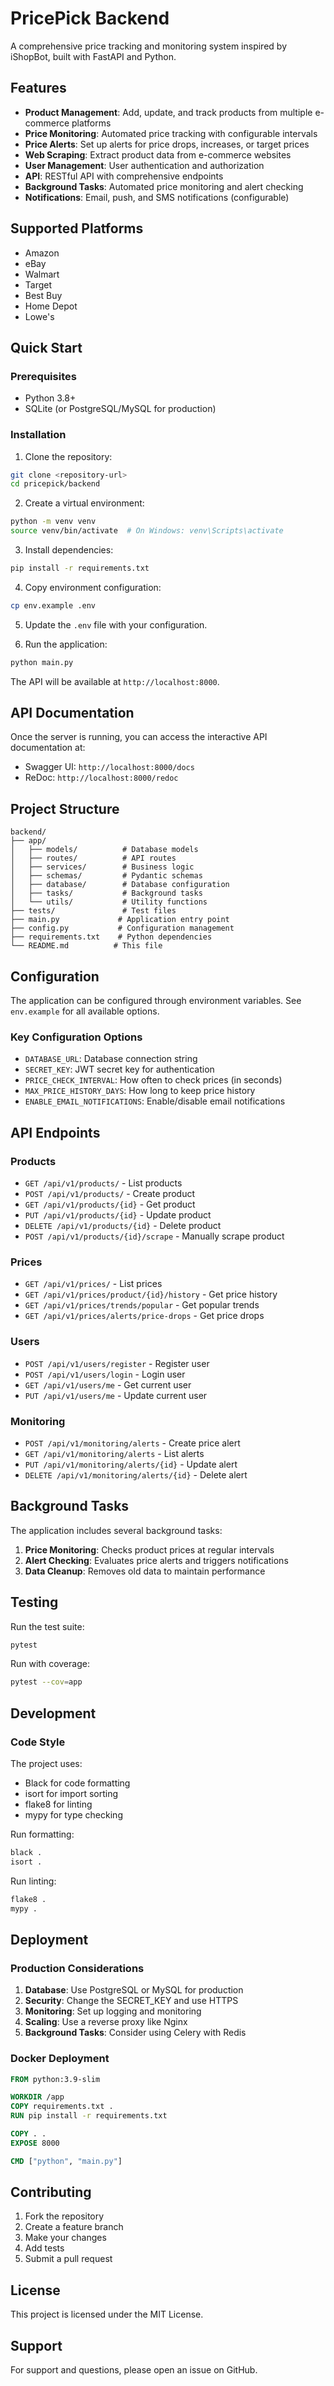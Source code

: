 # PricePick Backend

A comprehensive price tracking and monitoring system inspired by iShopBot, built with FastAPI and Python.

## Features

- **Product Management**: Add, update, and track products from multiple e-commerce platforms
- **Price Monitoring**: Automated price tracking with configurable intervals
- **Price Alerts**: Set up alerts for price drops, increases, or target prices
- **Web Scraping**: Extract product data from e-commerce websites
- **User Management**: User authentication and authorization
- **API**: RESTful API with comprehensive endpoints
- **Background Tasks**: Automated price monitoring and alert checking
- **Notifications**: Email, push, and SMS notifications (configurable)

## Supported Platforms

- Amazon
- eBay
- Walmart
- Target
- Best Buy
- Home Depot
- Lowe's

## Quick Start

### Prerequisites

- Python 3.8+
- SQLite (or PostgreSQL/MySQL for production)

### Installation

1. Clone the repository:
```bash
git clone <repository-url>
cd pricepick/backend
```

2. Create a virtual environment:
```bash
python -m venv venv
source venv/bin/activate  # On Windows: venv\Scripts\activate
```

3. Install dependencies:
```bash
pip install -r requirements.txt
```

4. Copy environment configuration:
```bash
cp env.example .env
```

5. Update the `.env` file with your configuration.

6. Run the application:
```bash
python main.py
```

The API will be available at `http://localhost:8000`.

## API Documentation

Once the server is running, you can access the interactive API documentation at:
- Swagger UI: `http://localhost:8000/docs`
- ReDoc: `http://localhost:8000/redoc`

## Project Structure

```
backend/
├── app/
│   ├── models/          # Database models
│   ├── routes/          # API routes
│   ├── services/        # Business logic
│   ├── schemas/         # Pydantic schemas
│   ├── database/        # Database configuration
│   ├── tasks/           # Background tasks
│   └── utils/           # Utility functions
├── tests/               # Test files
├── main.py             # Application entry point
├── config.py           # Configuration management
├── requirements.txt    # Python dependencies
└── README.md          # This file
```

## Configuration

The application can be configured through environment variables. See `env.example` for all available options.

### Key Configuration Options

- `DATABASE_URL`: Database connection string
- `SECRET_KEY`: JWT secret key for authentication
- `PRICE_CHECK_INTERVAL`: How often to check prices (in seconds)
- `MAX_PRICE_HISTORY_DAYS`: How long to keep price history
- `ENABLE_EMAIL_NOTIFICATIONS`: Enable/disable email notifications

## API Endpoints

### Products
- `GET /api/v1/products/` - List products
- `POST /api/v1/products/` - Create product
- `GET /api/v1/products/{id}` - Get product
- `PUT /api/v1/products/{id}` - Update product
- `DELETE /api/v1/products/{id}` - Delete product
- `POST /api/v1/products/{id}/scrape` - Manually scrape product

### Prices
- `GET /api/v1/prices/` - List prices
- `GET /api/v1/prices/product/{id}/history` - Get price history
- `GET /api/v1/prices/trends/popular` - Get popular trends
- `GET /api/v1/prices/alerts/price-drops` - Get price drops

### Users
- `POST /api/v1/users/register` - Register user
- `POST /api/v1/users/login` - Login user
- `GET /api/v1/users/me` - Get current user
- `PUT /api/v1/users/me` - Update current user

### Monitoring
- `POST /api/v1/monitoring/alerts` - Create price alert
- `GET /api/v1/monitoring/alerts` - List alerts
- `PUT /api/v1/monitoring/alerts/{id}` - Update alert
- `DELETE /api/v1/monitoring/alerts/{id}` - Delete alert

## Background Tasks

The application includes several background tasks:

1. **Price Monitoring**: Checks product prices at regular intervals
2. **Alert Checking**: Evaluates price alerts and triggers notifications
3. **Data Cleanup**: Removes old data to maintain performance

## Testing

Run the test suite:

```bash
pytest
```

Run with coverage:

```bash
pytest --cov=app
```

## Development

### Code Style

The project uses:
- Black for code formatting
- isort for import sorting
- flake8 for linting
- mypy for type checking

Run formatting:

```bash
black .
isort .
```

Run linting:

```bash
flake8 .
mypy .
```

## Deployment

### Production Considerations

1. **Database**: Use PostgreSQL or MySQL for production
2. **Security**: Change the SECRET_KEY and use HTTPS
3. **Monitoring**: Set up logging and monitoring
4. **Scaling**: Use a reverse proxy like Nginx
5. **Background Tasks**: Consider using Celery with Redis

### Docker Deployment

```dockerfile
FROM python:3.9-slim

WORKDIR /app
COPY requirements.txt .
RUN pip install -r requirements.txt

COPY . .
EXPOSE 8000

CMD ["python", "main.py"]
```

## Contributing

1. Fork the repository
2. Create a feature branch
3. Make your changes
4. Add tests
5. Submit a pull request

## License

This project is licensed under the MIT License.

## Support

For support and questions, please open an issue on GitHub.
